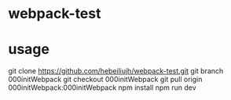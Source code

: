 # webpack-test


# usage 
git clone https://github.com/hebeiliujh/webpack-test.git 
git branch 000initWebpack 
git checkout 000initWebpack 
git pull origin 000initWebpack:000initWebpack 
npm install 
npm run dev

